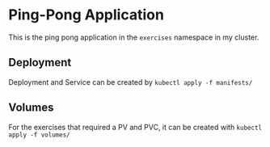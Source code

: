 # Ping-Pong Application

This is the ping pong application in the `exercises` namespace in my cluster.

## Deployment

Deployment and Service can be created by `kubectl apply -f manifests/`

## Volumes

For the exercises that required a PV and PVC, it can be created with `kubectl apply -f volumes/`

